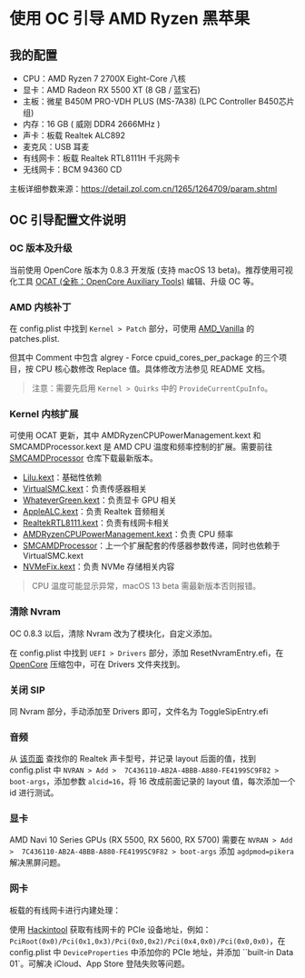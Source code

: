 # 使用 OC 引导 AMD Ryzen 黑苹果

## 我的配置

- CPU：AMD Ryzen 7 2700X Eight-Core 八核
- 显卡：AMD Radeon RX 5500 XT (8 GB / 蓝宝石)
- 主板：微星 B450M PRO-VDH PLUS (MS-7A38) (LPC Controller B450芯片组)
- 内存：16 GB ( 威刚 DDR4 2666MHz )
- 声卡：板载 Realtek ALC892
- 麦克风：USB 耳麦
- 有线网卡：板载 Realtek RTL8111H 千兆网卡
- 无线网卡：BCM 94360 CD

主板详细参数来源：https://detail.zol.com.cn/1265/1264709/param.shtml



## OC 引导配置文件说明

### OC 版本及升级

当前使用 OpenCore 版本为 0.8.3 开发版 (支持 macOS 13 beta)。推荐使用可视化工具 [OCAT (全称：OpenCore Auxiliary Tools)](https://github.com/ic005k/OCAuxiliaryTools) 编辑、升级 OC 等。


### AMD 内核补丁

在 config.plist 中找到 `Kernel > Patch` 部分，可使用 [AMD_Vanilla](https://github.com/AMD-OSX/AMD_Vanilla) 的 patches.plist. 

但其中 Comment 中包含 algrey - Force cpuid_cores_per_package 的三个项目，按 CPU 核心数修改 Replace 值。具体修改方法参见 README 文档。

> 注意：需要先启用 `Kernel > Quirks` 中的 `ProvideCurrentCpuInfo`。


### Kernel 内核扩展

可使用 OCAT 更新，其中 AMDRyzenCPUPowerManagement.kext 和 SMCAMDProcessor.kext 是 AMD CPU 温度和频率控制的扩展。需要前往 [SMCAMDProcessor](https://github.com/trulyspinach/SMCAMDProcessor) 仓库下载最新版本。

- [Lilu.kext](https://github.com/acidanthera/Lilu)：基础性依赖
- [VirtualSMC.kext](https://github.com/acidanthera/VirtualSMC)：负责传感器相关
- [WhateverGreen.kext](https://github.com/acidanthera/WhateverGreen)：负责显卡 GPU 相关
- [AppleALC.kext](https://github.com/acidanthera/AppleALC)：负责 Realtek 音频相关
- [RealtekRTL8111.kext](https://github.com/Mieze/RTL8111_driver_for_OS_X)：负责有线网卡相关
- [AMDRyzenCPUPowerManagement.kext](https://github.com/trulyspinach/SMCAMDProcessor)：负责 CPU 频率
- [SMCAMDProcessor](https://github.com/trulyspinach/SMCAMDProcessor)：上一个扩展配套的传感器参数传递，同时也依赖于 VirtualSMC.kext
- [NVMeFix.kext](https://github.com/acidanthera/NVMeFix)：负责 NVMe 存储相关内容


> CPU 温度可能显示异常，macOS 13 beta 需最新版本否则报错。

### 清除 Nvram

OC 0.8.3 以后，清除 Nvram 改为了模块化，自定义添加。

在 config.plist 中找到 `UEFI > Drivers` 部分，添加 ResetNvramEntry.efi，在 [OpenCore](https://github.com/acidanthera/OpenCorePkg) 压缩包中，可在 Drivers 文件夹找到。

### 关闭 SIP

同 Nvram 部分，手动添加至 Drivers 即可，文件名为 ToggleSipEntry.efi

### 音频

从 [该页面](https://github.com/acidanthera/AppleALC/wiki/Supported-codecs) 查找你的 Realtek 声卡型号，并记录 layout 后面的值，找到 config.plist 中 `NVRAN > Add >  7C436110-AB2A-4BBB-A880-FE41995C9F82 > boot-args`，添加参数 `alcid=16`，将 16 改成前面记录的 layout 值，每次添加一个 id 进行测试。

### 显卡

AMD Navi 10 Series GPUs (RX 5500, RX 5600, RX 5700) 需要在 `NVRAN > Add >  7C436110-AB2A-4BBB-A880-FE41995C9F82 > boot-args` 添加 `agdpmod=pikera` 解决黑屏问题。

### 网卡

板载的有线网卡进行内建处理：

使用 [Hackintool](https://github.com/headkaze/Hackintool) 获取有线网卡的 PCIe 设备地址，例如：`PciRoot(0x0)/Pci(0x1,0x3)/Pci(0x0,0x2)/Pci(0x4,0x0)/Pci(0x0,0x0)`，在 config.plist 中 `DeviceProperties` 中添加你的 PCIe 地址，并添加 ``built-in Data 01`。可解决 iCloud、App Store 登陆失败等问题。





